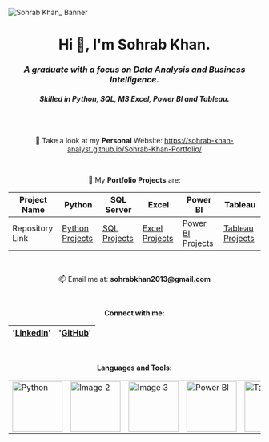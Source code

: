 
![Sohrab Khan_ Banner](https://github.com/Sohrab-Khan-Analyst/Sohrab-Khan-Analyst/assets/126482848/11159771-42e7-4d09-92c7-b6a374f85227)


<div align="center">
<div align="center">

# Hi 👋, I'm Sohrab Khan.

</div>

<div align="center">
  
### _A graduate with a focus on Data Analysis and Business Intelligence._
#### _Skilled in Python, SQL, MS Excel, Power BI and Tableau._

</div>

<br>
<br>

📝 Take a look at my __Personal__ Website: https://sohrab-khan-analyst.github.io/Sohrab-Khan-Portfolio/

<br>

🌱 My __Portfolio Projects__ are: 

| Project Name       | Python           | SQL Server       | Excel            | Power BI         | Tableau          |
|--------------------|------------------|------------------|------------------|------------------|------------------|
| Repository Link    | [Python Projects](https://github.com/Sohrab-Khan-Analyst/Python-PortfolioProjects) | [SQL Projects](https://github.com/Sohrab-Khan-Analyst/SQL-PortfolioProjects) | [Excel Projects](https://github.com/Sohrab-Khan-Analyst/Python-PortfolioProjects) | [Power BI Projects](https://www.novypro.com/profile_projects/sohrabkhan) | [Tableau Projects](https://public.tableau.com/app/profile/sohrab.khan.) |


<br>

📫 Email me at:  __sohrabkhan2013@gmail.com__

<br>

__Connect with me:__

  | '[__LinkedIn__](https://www.linkedin.com//in//sohrab-khan-58542b16a//)'  | '[__GitHub__](https://github.com/Sohrab-Khan-Analyst)'  |
  |-------------|----------|

<br>

__Languages and Tools:__

<table>
  <tr>
    <td><img src="https://www.python.org/static/community_logos/python-logo-master-v3-TM.png" alt="Python" width="100" height="100"></td>
    <td><img src="https://github.com/Sohrab-Khan-Analyst/Sohrab-Khan-Analyst/assets/126482848/038e7a33-75a2-4bc7-8962-d754995f7e1d" alt="Image 2" width="100" height="100"></td>
    <td><img src="https://github.com/Sohrab-Khan-Analyst/Sohrab-Khan-Analyst/assets/126482848/6a350ddb-a216-4493-8b50-943d8b3ae787" alt="Image 3" width="100" height="100"></td>
    <td><img src="https://github.com/Sohrab-Khan-Analyst/Sohrab-Khan-Analyst/assets/126482848/c322f270-aeeb-4e28-9287-920a1504e490" alt="Power BI" width="100" height="100"></td>
    <td><img src="https://github.com/Sohrab-Khan-Analyst/Sohrab-Khan-Analyst/assets/126482848/7844b791-34af-4c16-b755-ee00700bd058" alt="Tableau" width="100" height="100"></td>
  </tr>
</table>

</div>
